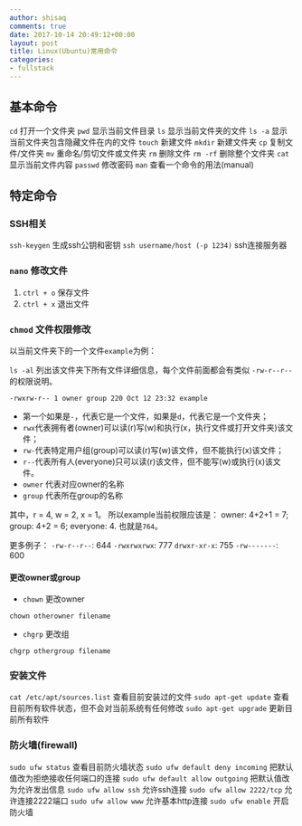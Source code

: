 ```yaml
---
author: shisaq
comments: true
date: 2017-10-14 20:49:12+00:00
layout: post
title: Linux(Ubuntu)常用命令
categories:
- fullstack
---
```


## 基本命令

`cd` 打开一个文件夹
`pwd` 显示当前文件目录
`ls` 显示当前文件夹的文件
`ls -a` 显示当前文件夹包含隐藏文件在内的文件
`touch` 新建文件
`mkdir` 新建文件夹
`cp` 复制文件/文件夹
`mv` 重命名/剪切文件或文件夹
`rm` 删除文件
`rm -rf` 删除整个文件夹
`cat` 显示当前文件内容
`passwd` 修改密码
`man` 查看一个命令的用法(manual)

## 特定命令

### SSH相关

`ssh-keygen` 生成ssh公钥和密钥
`ssh username/host (-p 1234)` ssh连接服务器

### `nano` 修改文件
  1. `ctrl + o` 保存文件
  2. `ctrl + x` 退出文件

### `chmod` 文件权限修改

以当前文件夹下的一个文件`example`为例：

`ls -al` 列出该文件夹下所有文件详细信息，每个文件前面都会有类似 `-rw-r--r--` 的权限说明。

`-rwxrw-r-- 1 owner group 220 Oct 12 23:32 example`

* 第一个如果是`-`，代表它是一个文件，如果是`d`，代表它是一个文件夹；
* `rwx`代表拥有者(owner)可以读(r)写(w)和执行(x，执行文件或打开文件夹)该文件；
* `rw-`代表特定用户组(group)可以读(r)写(w)该文件，但不能执行(x)该文件；
* `r--`代表所有人(everyone)只可以读(r)该文件，但不能写(w)或执行(x)该文件。
* `owner` 代表对应owner的名称
* `group` 代表所在group的名称

其中，r = 4, w = 2, x = 1。
所以example当前权限应该是：
owner: 4+2+1 = 7;
group: 4+2 = 6;
everyone: 4.
也就是`764`。

更多例子：
`-rw-r--r--`: 644
`-rwxrwxrwx`: 777
`drwxr-xr-x`: 755
`-rw-------`: 600

#### 更改owner或group

* `chown` 更改owner

 `chown otherowner filename`

* `chgrp` 更改组

 `chgrp othergroup filename`

### 安装文件

`cat /etc/apt/sources.list` 查看目前安装过的文件
`sudo apt-get update` 查看目前所有软件状态，但不会对当前系统有任何修改
`sudo apt-get upgrade` 更新目前所有软件

### 防火墙(firewall)

`sudo ufw status` 查看目前防火墙状态
`sudo ufw default deny incoming` 把默认值改为拒绝接收任何端口的连接
`sudo ufw default allow outgoing` 把默认值改为允许发出信息
`sudo ufw allow ssh` 允许ssh连接
`sudo ufw allow 2222/tcp` 允许连接2222端口
`sudo ufw allow www` 允许基本http连接
`sudo ufw enable` 开启防火墙
